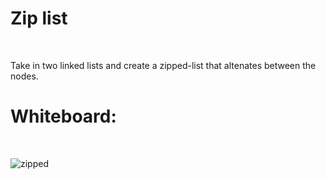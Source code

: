 # Zip list
<br>

Take in two linked lists and create a zipped-list that altenates between the nodes.

# Whiteboard:
<br>

![zipped](https://i.ibb.co/5kZ7gP7/codechallenge8.jpg)